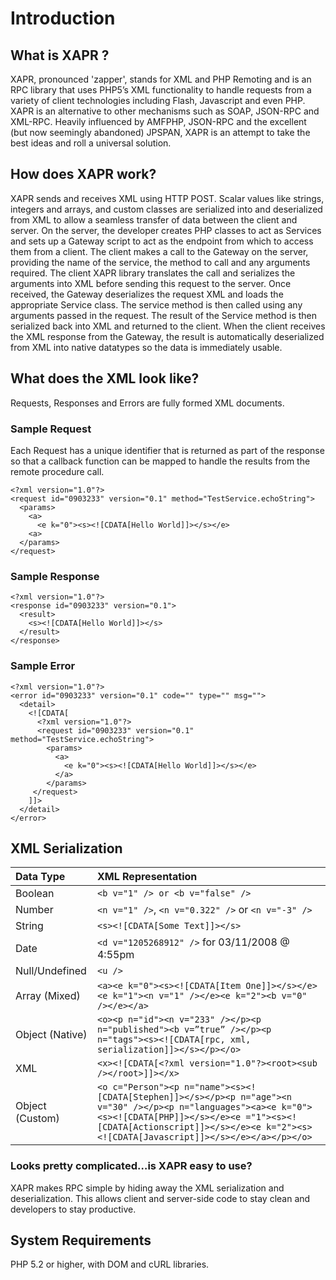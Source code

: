 # Introduction #

## What is XAPR ? ##

XAPR, pronounced 'zapper', stands for XML and PHP Remoting and is an RPC library that uses PHP5’s XML functionality to handle requests from a variety of client technologies including Flash, Javascript and even PHP. XAPR is an alternative to other mechanisms such as SOAP, JSON-RPC and XML-RPC. Heavily influenced by AMFPHP, JSON-RPC and the excellent (but now seemingly abandoned) JPSPAN, XAPR is an attempt to take the best ideas and roll a universal solution.

## How does XAPR work? ##

XAPR sends and receives XML using HTTP POST. Scalar values like strings, integers and arrays, and custom classes are serialized into and deserialized from XML to allow a seamless transfer of data between the client and server. On the server, the developer creates PHP classes to act as Services and sets up a Gateway script to act as the endpoint from which to access them from a client. The client makes a call to the Gateway on the server, providing the name of the service, the method to call and any arguments required. The client XAPR library translates the call and serializes the arguments into XML before sending this request to the server. Once received, the Gateway deserializes the request XML and loads the appropriate Service class. The service method is then called using any arguments passed in the request. The result of the Service method is then serialized back into XML and returned to the client. When the client receives the XML response from the Gateway, the result is automatically deserialized from XML into native datatypes so the data is immediately usable.


## What does the XML look like? ##

Requests, Responses and Errors are fully formed XML documents.

### Sample Request ###

Each Request has a unique identifier that is returned as part of the response so that a callback function can be mapped to handle the results from the remote procedure call.

```
<?xml version="1.0"?>
<request id="0903233" version="0.1" method="TestService.echoString">
  <params>
    <a>
      <e k="0"><s><![CDATA[Hello World]]></s></e>
    <a>
  </params>
</request>
```

### Sample Response ###

```
<?xml version="1.0"?>
<response id="0903233" version="0.1">
  <result>
    <s><![CDATA[Hello World]]></s>
  </result>
</response>
```

### Sample Error ###

```
<?xml version="1.0"?>
<error id="0903233" version="0.1" code="" type="" msg="">
  <detail>
    <![CDATA[
      <?xml version="1.0"?>
      <request id="0903233" version="0.1" method="TestService.echoString">
        <params>
          <a>
            <e k="0"><s><![CDATA[Hello World]]></s></e>
          </a>
        </params>
     </request>
    ]]>
  </detail>
</error>
```

## XML Serialization ##

| **Data Type** | **XML Representation** |
|:--------------|:-----------------------|
| Boolean | `<b v="1" /> or <b v="false" />` |
| Number | `<n v="1" />`, `<n v="0.322" />` or `<n v="-3" />` |
| String | `<s><![CDATA[Some Text]]></s>` |
| Date  | `<d v="1205268912" />` for 03/11/2008 @ 4:55pm |
| Null/Undefined | `<u />` |
| Array (Mixed) | `<a><e k="0"><s><![CDATA[Item One]]></s></e><e k="1"><n v="1" /></e><e k="2"><b v="0" /></e></a>` |
| Object (Native) | `<o><p n="id"><n v="233" /></p><p n="published"><b v=”true” /></p><p n="tags"><s><![CDATA[rpc, xml, serialization]]></s></p></o>` |
| XML | `<x><![CDATA[<?xml version="1.0"?><root><sub /></root>]]></x>` |
| Object (Custom) | `<o c="Person"><p n="name"><s><![CDATA[Stephen]]></s></p><p n="age"><n v="30" /></p><p n="languages"><a><e k="0"><s><![CDATA[PHP]]></s></e><e ="1"><s><![CDATA[Actionscript]]></s></e><e k="2"><s><![CDATA[Javascript]]></s></e></a></p></o>` |


### Looks pretty complicated…is XAPR easy to use? ###

XAPR makes RPC simple by hiding away the XML serialization and deserialization. This allows client and server-side code to stay clean and developers to stay productive.

## System Requirements ##

PHP 5.2 or higher, with DOM and cURL libraries.